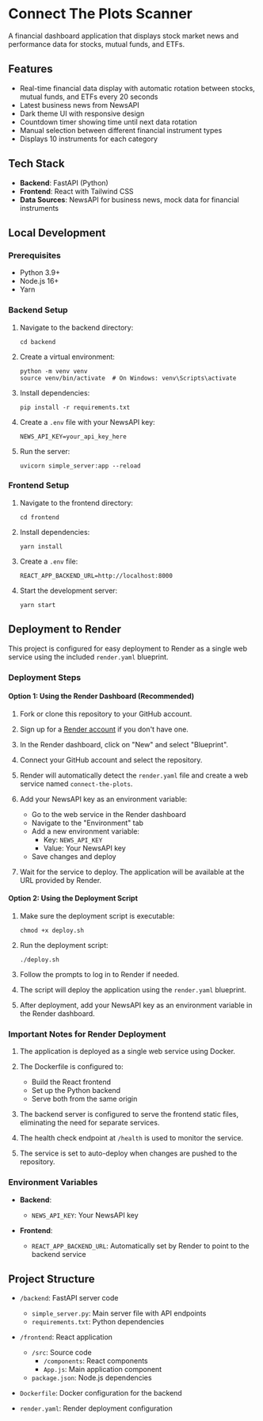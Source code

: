 # Connect The Plots Scanner

A financial dashboard application that displays stock market news and performance data for stocks, mutual funds, and ETFs.

## Features

- Real-time financial data display with automatic rotation between stocks, mutual funds, and ETFs every 20 seconds
- Latest business news from NewsAPI
- Dark theme UI with responsive design
- Countdown timer showing time until next data rotation
- Manual selection between different financial instrument types
- Displays 10 instruments for each category

## Tech Stack

- **Backend**: FastAPI (Python)
- **Frontend**: React with Tailwind CSS
- **Data Sources**: NewsAPI for business news, mock data for financial instruments

## Local Development

### Prerequisites

- Python 3.9+
- Node.js 16+
- Yarn

### Backend Setup

1. Navigate to the backend directory:
   ```
   cd backend
   ```

2. Create a virtual environment:
   ```
   python -m venv venv
   source venv/bin/activate  # On Windows: venv\Scripts\activate
   ```

3. Install dependencies:
   ```
   pip install -r requirements.txt
   ```

4. Create a `.env` file with your NewsAPI key:
   ```
   NEWS_API_KEY=your_api_key_here
   ```

5. Run the server:
   ```
   uvicorn simple_server:app --reload
   ```

### Frontend Setup

1. Navigate to the frontend directory:
   ```
   cd frontend
   ```

2. Install dependencies:
   ```
   yarn install
   ```

3. Create a `.env` file:
   ```
   REACT_APP_BACKEND_URL=http://localhost:8000
   ```

4. Start the development server:
   ```
   yarn start
   ```

## Deployment to Render

This project is configured for easy deployment to Render as a single web service using the included `render.yaml` blueprint.

### Deployment Steps

#### Option 1: Using the Render Dashboard (Recommended)

1. Fork or clone this repository to your GitHub account.

2. Sign up for a [Render account](https://render.com/) if you don't have one.

3. In the Render dashboard, click on "New" and select "Blueprint".

4. Connect your GitHub account and select the repository.

5. Render will automatically detect the `render.yaml` file and create a web service named `connect-the-plots`.

6. Add your NewsAPI key as an environment variable:
   - Go to the web service in the Render dashboard
   - Navigate to the "Environment" tab
   - Add a new environment variable:
     - Key: `NEWS_API_KEY`
     - Value: Your NewsAPI key
   - Save changes and deploy

7. Wait for the service to deploy. The application will be available at the URL provided by Render.

#### Option 2: Using the Deployment Script

1. Make sure the deployment script is executable:
   ```
   chmod +x deploy.sh
   ```

2. Run the deployment script:
   ```
   ./deploy.sh
   ```

3. Follow the prompts to log in to Render if needed.

4. The script will deploy the application using the `render.yaml` blueprint.

5. After deployment, add your NewsAPI key as an environment variable in the Render dashboard.

### Important Notes for Render Deployment

1. The application is deployed as a single web service using Docker.

2. The Dockerfile is configured to:
   - Build the React frontend
   - Set up the Python backend
   - Serve both from the same origin

3. The backend server is configured to serve the frontend static files, eliminating the need for separate services.

4. The health check endpoint at `/health` is used to monitor the service.

5. The service is set to auto-deploy when changes are pushed to the repository.

### Environment Variables

- **Backend**:
  - `NEWS_API_KEY`: Your NewsAPI key

- **Frontend**:
  - `REACT_APP_BACKEND_URL`: Automatically set by Render to point to the backend service

## Project Structure

- `/backend`: FastAPI server code
  - `simple_server.py`: Main server file with API endpoints
  - `requirements.txt`: Python dependencies

- `/frontend`: React application
  - `/src`: Source code
    - `/components`: React components
    - `App.js`: Main application component
  - `package.json`: Node.js dependencies

- `Dockerfile`: Docker configuration for the backend
- `render.yaml`: Render deployment configuration
